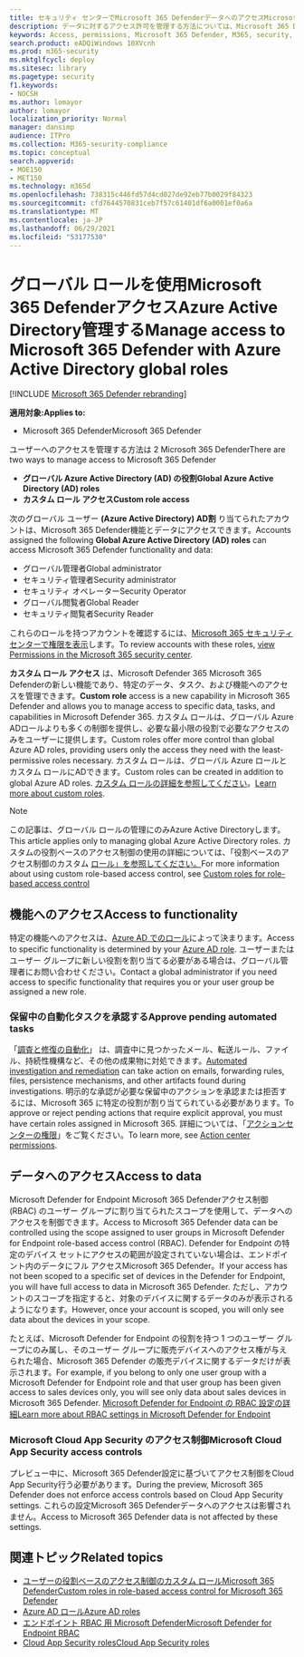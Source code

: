 ```yaml
---
title: セキュリティ センターでMicrosoft 365 DefenderデータへのアクセスMicrosoft 365管理する
description: データに対するアクセス許可を管理する方法については、Microsoft 365 Defender
keywords: Access, permissions, Microsoft 365 Defender, M365, security, MCAS, Cloud App Security, Microsoft Defender for Endpoint, scope, scoping, RBAC
search.product: eADQiWindows 10XVcnh
ms.prod: m365-security
ms.mktglfcycl: deploy
ms.sitesec: library
ms.pagetype: security
f1.keywords:
- NOCSH
ms.author: lomayor
author: lomayor
localization_priority: Normal
manager: dansimp
audience: ITPro
ms.collection: M365-security-compliance
ms.topic: conceptual
search.appverid:
- MOE150
- MET150
ms.technology: m365d
ms.openlocfilehash: 738315c446fd57d4cd027de92eb77b0029f84323
ms.sourcegitcommit: cfd7644570831ceb7f57c61401df6a0001ef0a6a
ms.translationtype: MT
ms.contentlocale: ja-JP
ms.lasthandoff: 06/29/2021
ms.locfileid: "53177530"
---
```

# <a name="manage-access-to-microsoft-365-defender-with-azure-active-directory-global-roles"></a><span data-ttu-id="71c26-104">グローバル ロールを使用Microsoft 365 DefenderアクセスAzure Active Directory管理する</span><span class="sxs-lookup"><span data-stu-id="71c26-104">Manage access to Microsoft 365 Defender with Azure Active Directory global roles</span></span>

[!INCLUDE [Microsoft 365 Defender rebranding](../includes/microsoft-defender.md)]


<span data-ttu-id="71c26-105">**適用対象:**</span><span class="sxs-lookup"><span data-stu-id="71c26-105">**Applies to:**</span></span>
- <span data-ttu-id="71c26-106">Microsoft 365 Defender</span><span class="sxs-lookup"><span data-stu-id="71c26-106">Microsoft 365 Defender</span></span>

<span data-ttu-id="71c26-107">ユーザーへのアクセスを管理する方法は 2 Microsoft 365 Defender</span><span class="sxs-lookup"><span data-stu-id="71c26-107">There are two ways to manage access to Microsoft 365 Defender</span></span>
- <span data-ttu-id="71c26-108">**グローバル Azure Active Directory (AD) の役割**</span><span class="sxs-lookup"><span data-stu-id="71c26-108">**Global Azure Active Directory (AD) roles**</span></span>
- <span data-ttu-id="71c26-109">**カスタム ロール アクセス**</span><span class="sxs-lookup"><span data-stu-id="71c26-109">**Custom role access**</span></span>

<span data-ttu-id="71c26-110">次のグローバル ユーザー **(Azure Active Directory) AD割** り当てられたアカウントは、Microsoft 365 Defender機能とデータにアクセスできます。</span><span class="sxs-lookup"><span data-stu-id="71c26-110">Accounts assigned the following **Global Azure Active Directory (AD) roles** can access Microsoft 365 Defender functionality and data:</span></span>
- <span data-ttu-id="71c26-111">グローバル管理者</span><span class="sxs-lookup"><span data-stu-id="71c26-111">Global administrator</span></span>
- <span data-ttu-id="71c26-112">セキュリティ管理者</span><span class="sxs-lookup"><span data-stu-id="71c26-112">Security administrator</span></span>
- <span data-ttu-id="71c26-113">セキュリティ オペレーター</span><span class="sxs-lookup"><span data-stu-id="71c26-113">Security Operator</span></span>
- <span data-ttu-id="71c26-114">グローバル閲覧者</span><span class="sxs-lookup"><span data-stu-id="71c26-114">Global Reader</span></span>
- <span data-ttu-id="71c26-115">セキュリティ閲覧者</span><span class="sxs-lookup"><span data-stu-id="71c26-115">Security Reader</span></span>

<span data-ttu-id="71c26-116">これらのロールを持つアカウントを確認するには、[Microsoft 365 セキュリティ センターで権限を表示](https://security.microsoft.com/permissions)します。</span><span class="sxs-lookup"><span data-stu-id="71c26-116">To review accounts with these roles, [view Permissions in the Microsoft 365 security center](https://security.microsoft.com/permissions).</span></span>

<span data-ttu-id="71c26-117">**カスタム ロール アクセス** は、Microsoft Defender 365 Microsoft 365 Defenderの新しい機能であり、特定のデータ、タスク、および機能へのアクセスを管理できます。</span><span class="sxs-lookup"><span data-stu-id="71c26-117">**Custom role** access is a new capability in Microsoft 365 Defender and allows you to manage access to specific data, tasks, and capabilities in Microsoft Defender 365.</span></span> <span data-ttu-id="71c26-118">カスタム ロールは、グローバル Azure ADロールよりも多くの制御を提供し、必要な最小限の役割で必要なアクセスのみをユーザーに提供します。</span><span class="sxs-lookup"><span data-stu-id="71c26-118">Custom roles offer more control than global Azure AD roles, providing users only the access they need with the least-permissive roles necessary.</span></span>  <span data-ttu-id="71c26-119">カスタム ロールは、グローバル Azure ロールとカスタム ロールにADできます。</span><span class="sxs-lookup"><span data-stu-id="71c26-119">Custom roles can be created in addition to global Azure AD roles.</span></span> <span data-ttu-id="71c26-120">[カスタム ロールの詳細を参照してください](custom-roles.md)。</span><span class="sxs-lookup"><span data-stu-id="71c26-120">[Learn more about custom roles](custom-roles.md).</span></span>

> [!NOTE]
> <span data-ttu-id="71c26-121">この記事は、グローバル ロールの管理にのみAzure Active Directoryします。</span><span class="sxs-lookup"><span data-stu-id="71c26-121">This article applies only to managing global Azure Active Directory roles.</span></span> <span data-ttu-id="71c26-122">カスタムの役割ベースのアクセス制御の使用の詳細については、「役割ベースのアクセス制御のカスタム [ロール」を参照してください。](custom-roles.md)</span><span class="sxs-lookup"><span data-stu-id="71c26-122">For more information about using custom role-based access control, see [Custom roles for role-based access control](custom-roles.md)</span></span>

## <a name="access-to-functionality"></a><span data-ttu-id="71c26-123">機能へのアクセス</span><span class="sxs-lookup"><span data-stu-id="71c26-123">Access to functionality</span></span>
<span data-ttu-id="71c26-124">特定の機能へのアクセスは、[Azure AD でのロール](/azure/active-directory/users-groups-roles/directory-assign-admin-roles)によって決まります。</span><span class="sxs-lookup"><span data-stu-id="71c26-124">Access to specific functionality is determined by your [Azure AD role](/azure/active-directory/users-groups-roles/directory-assign-admin-roles).</span></span> <span data-ttu-id="71c26-125">ユーザーまたはユーザー グループに新しい役割を割り当てる必要がある場合は、グローバル管理者にお問い合わせください。</span><span class="sxs-lookup"><span data-stu-id="71c26-125">Contact a global administrator if you need access to specific functionality that requires you or your user group be assigned a new role.</span></span>

### <a name="approve-pending-automated-tasks"></a><span data-ttu-id="71c26-126">保留中の自動化タスクを承認する</span><span class="sxs-lookup"><span data-stu-id="71c26-126">Approve pending automated tasks</span></span>
<span data-ttu-id="71c26-127">「[調査と修復の自動化](m365d-autoir-actions.md)」 は、調査中に見つかったメール、転送ルール、ファイル、持続性機構など、その他の成果物に対処できます。</span><span class="sxs-lookup"><span data-stu-id="71c26-127">[Automated investigation and remediation](m365d-autoir-actions.md) can take action on emails, forwarding rules, files, persistence mechanisms, and other artifacts found during investigations.</span></span> <span data-ttu-id="71c26-128">明示的な承認が必要な保留中のアクションを承認または拒否するには、Microsoft 365 に特定の役割が割り当てられている必要があります。</span><span class="sxs-lookup"><span data-stu-id="71c26-128">To approve or reject pending actions that require explicit approval, you must have certain roles assigned in Microsoft 365.</span></span> <span data-ttu-id="71c26-129">詳細については、「[アクションセンターの権限](m365d-action-center.md#required-permissions-for-action-center-tasks)」をご覧ください。</span><span class="sxs-lookup"><span data-stu-id="71c26-129">To learn more, see [Action center permissions](m365d-action-center.md#required-permissions-for-action-center-tasks).</span></span>

## <a name="access-to-data"></a><span data-ttu-id="71c26-130">データへのアクセス</span><span class="sxs-lookup"><span data-stu-id="71c26-130">Access to data</span></span>
<span data-ttu-id="71c26-131">Microsoft Defender for Endpoint Microsoft 365 Defenderアクセス制御 (RBAC) のユーザー グループに割り当てられたスコープを使用して、データへのアクセスを制御できます。</span><span class="sxs-lookup"><span data-stu-id="71c26-131">Access to Microsoft 365 Defender data can be controlled using the scope assigned to user groups in Microsoft Defender for Endpoint role-based access control (RBAC).</span></span> <span data-ttu-id="71c26-132">Defender for Endpoint の特定のデバイス セットにアクセスの範囲が設定されていない場合は、エンドポイント内のデータにフル アクセスMicrosoft 365 Defender。</span><span class="sxs-lookup"><span data-stu-id="71c26-132">If your access has not been scoped to a specific set of devices in the Defender for Endpoint, you will have full access to data in Microsoft 365 Defender.</span></span> <span data-ttu-id="71c26-133">ただし、アカウントのスコープを指定すると、対象のデバイスに関するデータのみが表示されるようになります。</span><span class="sxs-lookup"><span data-stu-id="71c26-133">However, once your account is scoped, you will only see data about the devices in your scope.</span></span>

<span data-ttu-id="71c26-134">たとえば、Microsoft Defender for Endpoint の役割を持つ 1 つのユーザー グループにのみ属し、そのユーザー グループに販売デバイスへのアクセス権が与えられた場合、Microsoft 365 Defender の販売デバイスに関するデータだけが表示されます。</span><span class="sxs-lookup"><span data-stu-id="71c26-134">For example, if you belong to only one user group with a Microsoft Defender for Endpoint role and that user group has been given access to sales devices only, you will see only data about sales devices in Microsoft 365 Defender.</span></span> [<span data-ttu-id="71c26-135">Microsoft Defender for Endpoint の RBAC 設定の詳細</span><span class="sxs-lookup"><span data-stu-id="71c26-135">Learn more about RBAC settings in Microsoft Defender for Endpoint</span></span>](/windows/security/threat-protection/microsoft-defender-atp/rbac)

### <a name="microsoft-cloud-app-security-access-controls"></a><span data-ttu-id="71c26-136">Microsoft Cloud App Security のアクセス制御</span><span class="sxs-lookup"><span data-stu-id="71c26-136">Microsoft Cloud App Security access controls</span></span>
<span data-ttu-id="71c26-137">プレビュー中に、Microsoft 365 Defender設定に基づいてアクセス制御をCloud App Security行う必要があります。</span><span class="sxs-lookup"><span data-stu-id="71c26-137">During the preview, Microsoft 365 Defender does not enforce access controls based on  Cloud App Security settings.</span></span> <span data-ttu-id="71c26-138">これらの設定Microsoft 365 Defenderデータへのアクセスは影響されません。</span><span class="sxs-lookup"><span data-stu-id="71c26-138">Access to Microsoft 365 Defender data is not affected by these settings.</span></span>

## <a name="related-topics"></a><span data-ttu-id="71c26-139">関連トピック</span><span class="sxs-lookup"><span data-stu-id="71c26-139">Related topics</span></span>
- [<span data-ttu-id="71c26-140">ユーザーの役割ベースのアクセス制御のカスタム ロールMicrosoft 365 Defender</span><span class="sxs-lookup"><span data-stu-id="71c26-140">Custom roles in role-based access control for Microsoft 365 Defender</span></span>](custom-roles.md)
- [<span data-ttu-id="71c26-141">Azure AD ロール</span><span class="sxs-lookup"><span data-stu-id="71c26-141">Azure AD roles</span></span>](/azure/active-directory/users-groups-roles/directory-assign-admin-roles)
- [<span data-ttu-id="71c26-142">エンドポイント RBAC 用 Microsoft Defender</span><span class="sxs-lookup"><span data-stu-id="71c26-142">Microsoft Defender for Endpoint RBAC</span></span>](/windows/security/threat-protection/microsoft-defender-atp/rbac)
- [<span data-ttu-id="71c26-143">Cloud App Security roles</span><span class="sxs-lookup"><span data-stu-id="71c26-143">Cloud App Security roles</span></span>](/cloud-app-security/manage-admins)
